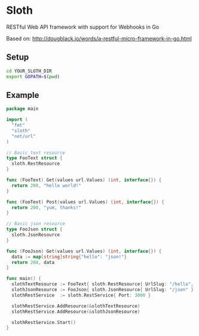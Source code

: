# Sloth
RESTful Web API framework with support for Webhooks in Go

Based on: http://dougblack.io/words/a-restful-micro-framework-in-go.html

## Setup

```bash
cd YOUR_SLOTH_DIR
export GOPATH=$(pwd)
```

## Example

```go
package main

import (
  "fmt"
  "sloth"
  "net/url"
)

// Basic text resource
type FooText struct {
  sloth.RestResource
}

func (FooText) Get(values url.Values) (int, interface{}) {
  return 200, "hello world!"
}

func (FooText) Post(values url.Values) (int, interface{}) {
  return 200, "yum, thanks!"
}

// Basic json resource
type FooJson struct {
  sloth.JsonResource
}

func (FooJson) Get(values url.Values) (int, interface{}) {
  data := map[string]string{"hello": "json!"}
  return 200, data
}

func main() {
  slothTextResource := FooText{ sloth.RestResource{ UrlSlug: "/hello", ContentType: "text/html; charset=utf8" } }
  slothJsonResource := FooJson{ sloth.JsonResource{ UrlSlug: "/json" } }
  slothRestService  := sloth.RestService{ Port: 3000 }

  slothRestService.AddResource(&slothTextResource)
  slothRestService.AddResource(&slothJsonResource)

  slothRestService.Start()
}
```